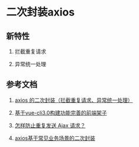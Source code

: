 # 二次封装axios

## 新特性

1. 拦截重复请求

2. 异常统一处理

## 参考文档

1. [axios 的二次封装（拦截重复请求、异常统一处理）](https://segmentfault.com/a/1190000016457844)

2. [基于vue-cli3.0构建功能完善的前端架子](https://caibowen.net/article/a8jf63ml8s9p)

3. [怎样防止重复发送 Ajax 请求？](https://www.zhihu.com/question/19805411)

4. [axios基于常见业务场景的二次封装](https://segmentfault.com/a/1190000016474460)